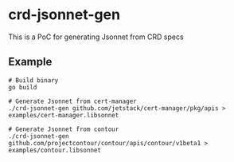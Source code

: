 # crd-jsonnet-gen

This is a PoC for generating Jsonnet from CRD specs

## Example

```
# Build binary
go build

# Generate Jsonnet from cert-manager
./crd-jsonnet-gen github.com/jetstack/cert-manager/pkg/apis > examples/cert-manager.libsonnet

# Generate Jsonnet from contour
./crd-jsonnet-gen github.com/projectcontour/contour/apis/contour/v1beta1 > examples/contour.libsonnet
```
